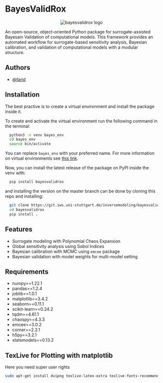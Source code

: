 # BayesValidRox

<div align="center">
  <img src="https://git.iws.uni-stuttgart.de/inversemodeling/bayesian-validation/-/raw/master/docs/logo/bayesvalidrox-logo.png" alt="bayesvalidrox logo"/>
</div>

An open-source, object-oriented Python package for surrogate-assisted Bayesain Validation of computational models.
This framework provides an automated workflow for surrogate-based sensitivity analysis, Bayesian calibration, and validation of computational models with a modular structure.

## Authors
- [@farid](https://git.iws.uni-stuttgart.de/farid)

## Installation
The best practive is to create a virtual environment and install the package inside it.

To create and activate the virtual environment run the following command in the terminal:
```bash
  python3 -m venv bayes_env
  cd bayes_env
  source bin/activate
```
You can replace `bayes_env` with your preferred name. For more information on virtual environments see [this link](https://packaging.python.org/en/latest/guides/installing-using-pip-and-virtual-environments/).

Now, you can install the latest release of the package on PyPI inside the venv with:
```bash
  pip install bayesvalidrox
```
and installing the version on the master branch can be done by cloning this repo and installing:
```bash
  git clone https://git.iws.uni-stuttgart.de/inversemodeling/bayesvalidrox.git
  cd bayesvalidrox
  pip install .
```

## Features
* Surrogate modeling with Polynomial Chaos Expansion
* Global sensitivity analysis using Sobol Indices
* Bayesian calibration with MCMC using `emcee` package
* Bayesian validation with model weights for multi-model setting

## Requirements
* numpy==1.22.1
* pandas==1.2.4
* joblib==1.0.1
* matplotlib==3.4.2
* seaborn==0.11.1
* scikit-learn==0.24.2
* tqdm==4.61.1
* chaospy==4.3.3
* emcee==3.0.2
* corner==2.2.1
* h5py==3.2.1
* statsmodels==0.13.2

## TexLive for Plotting with matplotlib
Here you need super user rights
```bash
sudo apt-get install dvipng texlive-latex-extra texlive-fonts-recommended cm-super
```
